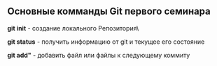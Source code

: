 ## Основные комманды Git первого семинара


**git init** -  создание локального Репозитория\

**git status** - получить информацию от git и текущее его состояние

**git add"** - добавить файл или файлы к следующему коммиту 